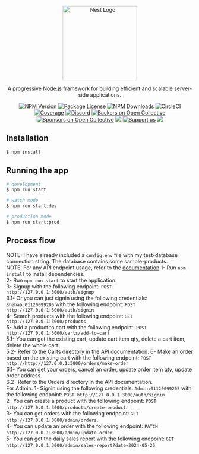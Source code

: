 <p align="center">
  <a href="http://nestjs.com/" target="blank"><img src="https://nestjs.com/img/logo-small.svg" width="200" alt="Nest Logo" /></a>
</p>

[circleci-image]: https://img.shields.io/circleci/build/github/nestjs/nest/master?token=abc123def456
[circleci-url]: https://circleci.com/gh/nestjs/nest

  <p align="center">A progressive <a href="http://nodejs.org" target="_blank">Node.js</a> framework for building efficient and scalable server-side applications.</p>
    <p align="center">
<a href="https://www.npmjs.com/~nestjscore" target="_blank"><img src="https://img.shields.io/npm/v/@nestjs/core.svg" alt="NPM Version" /></a>
<a href="https://www.npmjs.com/~nestjscore" target="_blank"><img src="https://img.shields.io/npm/l/@nestjs/core.svg" alt="Package License" /></a>
<a href="https://www.npmjs.com/~nestjscore" target="_blank"><img src="https://img.shields.io/npm/dm/@nestjs/common.svg" alt="NPM Downloads" /></a>
<a href="https://circleci.com/gh/nestjs/nest" target="_blank"><img src="https://img.shields.io/circleci/build/github/nestjs/nest/master" alt="CircleCI" /></a>
<a href="https://coveralls.io/github/nestjs/nest?branch=master" target="_blank"><img src="https://coveralls.io/repos/github/nestjs/nest/badge.svg?branch=master#9" alt="Coverage" /></a>
<a href="https://discord.gg/G7Qnnhy" target="_blank"><img src="https://img.shields.io/badge/discord-online-brightgreen.svg" alt="Discord"/></a>
<a href="https://opencollective.com/nest#backer" target="_blank"><img src="https://opencollective.com/nest/backers/badge.svg" alt="Backers on Open Collective" /></a>
<a href="https://opencollective.com/nest#sponsor" target="_blank"><img src="https://opencollective.com/nest/sponsors/badge.svg" alt="Sponsors on Open Collective" /></a>
  <a href="https://paypal.me/kamilmysliwiec" target="_blank"><img src="https://img.shields.io/badge/Donate-PayPal-ff3f59.svg"/></a>
    <a href="https://opencollective.com/nest#sponsor"  target="_blank"><img src="https://img.shields.io/badge/Support%20us-Open%20Collective-41B883.svg" alt="Support us"></a>
  <a href="https://twitter.com/nestframework" target="_blank"><img src="https://img.shields.io/twitter/follow/nestframework.svg?style=social&label=Follow"></a>
</p>
  <!--[![Backers on Open Collective](https://opencollective.com/nest/backers/badge.svg)](https://opencollective.com/nest#backer)
  [![Sponsors on Open Collective](https://opencollective.com/nest/sponsors/badge.svg)](https://opencollective.com/nest#sponsor)-->

## Installation

```bash
$ npm install
```

## Running the app

```bash
# development
$ npm run start

# watch mode
$ npm run start:dev

# production mode
$ npm run start:prod
```

## Process flow

NOTE: I have already included a `config.env` file with my test-database connection string. The database contains some sample-products.<br>
NOTE: For any API endpoint usage, refer to the [documentation](https://documenter.getpostman.com/view/25502580/2sA3QqhD9K)
1- Run `npm install` to install dependencies.<br>
2- Run `npm run start` to start the application.<br>
3- Signup with the following endpoint: `POST http://127.0.0.1:3000/auth/signup`<br>
3.1- Or you can just signin using the following credentials: `Shehab:01120099205` with the following endpoint: `POST http://127.0.0.1:3000/auth/signin`<br>
4- Search products with the following endpoint: `GET http://127.0.0.1:3000/products`<br>
5- Add a product to cart with the following endpoint: `POST http://127.0.0.1:3000/carts/add-to-cart`<br>
5.1- You can get the existing cart, update cart item qty, delete a cart item, delete the whole cart.<br>
5.2- Refer to the Carts directory in the API documentation.
6- Make an order based on the existing cart with the following endpoint: `POST http://http://127.0.0.1:3000/orders/make-order`<br>
6.1- You can get your orders, cancel an order, update order item qty, update order address.<br>
6.2- Refer to the Orders directory in the API documentation.<br>
For Admin:
1- Signin using the following credentials: `Admin:01120099205` with the following endpoint: `POST http://127.0.0.1:3000/auth/signin`.<br>
2- You can create a product with the following endpoint: `POST http://127.0.0.1:3000/products/create-product`.<br>
3- You can get orders with the following endpoint: `GET http://127.0.0.1:3000/admin/orders`.<br>
4- You can update an order with the following endpoint: `PATCH http://127.0.0.1:3000/admin/update-order`.<br>
5- You can get the daily sales report with the following endpoint: `GET http://127.0.0.1:3000/admin/sales-report?date=2024-05-26`.<br>
